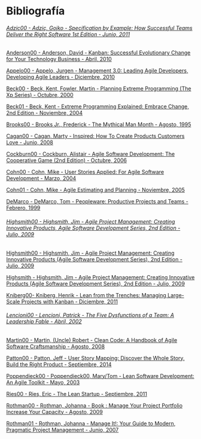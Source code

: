 # Bibliografía

###### [Adzic00 - Adzic, Gojko - Specification by Example: How Successful Teams Deliver the Right Software 1st Edition - Junio, 2011](https://g.co/kgs/3ecUwn)

<a name="Anderson00"></a>[Anderson00 - Anderson, David - Kanban: Successful Evolutionary Change for Your Technology Business - Abril, 2010](https://www.amazon.com/Kanban-Successful-Evolutionary-Technology-Business/dp/0984521402)

<a name="Appelo00"></a>[Appelo00 - Appelo, Jurgen - Management 3.0: Leading Agile Developers, Developing Agile Leaders - Diciembre, 2010](https://g.co/kgs/iAXCQ9)

<a name="Beck00"></a>[Beck00 - Beck, Kent, Fowler, Martin - Planning Extreme Programming (The Xp Series) - Octubre, 2000](https://g.co/kgs/AZtpxD)

<a name="Beck01"></a>[Beck01 - Beck, Kent - Extreme Programming Explained: Embrace Change, 2nd Edition - Noviembre, 2004](https://g.co/kgs/KKdTyb)

<a name="Brooks00"></a>[Brooks00 - Brooks Jr., Frederick - The Mythical Man Month - Agosto, 1995](https://g.co/kgs/pU3KT4)

<a name="Cagan00"></a>[Cagan00 - Cagan, Marty - Inspired: How To Create Products Customers Love - Junio, 2008](https://www.amazon.com/Inspired-Create-Products-Customers-Love/dp/0981690408)

<a name="Cockburn00"></a>[Cockburn00 - Cockburn, Alistair - Agile Software Development: The Cooperative Game (2nd Edition) - Octubre, 2006](https://g.co/kgs/YnRFqf)

<a name="Cohn00"></a>[Cohn00 - Cohn, Mike - User Stories Applied: For Agile Software Development - Marzo, 2004](https://g.co/kgs/d4Rxzh)

<a name="Cohn01"></a>[Cohn01 - Cohn, Mike - Agile Estimating and Planning - Noviembre, 2005](https://g.co/kgs/iuMEez)

<a name="DeMarco00"></a>[DeMarco - DeMarco, Tom - Peopleware: Productive Projects and Teams - Febrero, 1999](https://g.co/kgs/s9jWfH)

###### [Highsmith00 - Highsmith, Jim - Agile Project Management: Creating Innovative Products, Agile Software Development Series, 2nd Edition - Julio, 2009](https://g.co/kgs/6fxQ7q)

<a name="Highsmith00"></a>[Highsmith00 - Highsmith, Jim - Agile Project Management: Creating Innovative Products (Agile Software Development Series), 2nd Edition - Julio, 2009](https://g.co/kgs/6fxQ7q)

<a name="Highsmith00"></a>[Highsmith - Highsmith, Jim - Agile Project Management: Creating Innovative Products (Agile Software Development Series), 2nd Edition - Julio, 2009](https://g.co/kgs/6fxQ7q)

<a name="Kniberg00"></a>[Kniberg00- Kniberg, Henrik - Lean from the Trenches: Managing Large-Scale Projects with Kanban - Diciembre, 2011](https://g.co/kgs/MKjSYM)

###### [Lencioni00 - Lencioni, Patrick - The Five Dysfunctions of a Team: A Leadership Fable - Abril, 2002](https://www.amazon.es/Five-Dysfunctions-Team-Leadership-Lencioni/dp/0787960756)

<a name="Martin00"></a>[Martin00 - Martin, (Uncle) Robert - Clean Code: A Handbook of Agile Software Craftsmanship - Agosto, 2008](https://g.co/kgs/CssXTo)

<a name="Patton00"></a>[Patton00 - Patton, Jeff - User Story Mapping: Discover the Whole Story, Build the Right Product - Septiembre, 2014](https://g.co/kgs/yS1yV4)

<a name="Poppendieck00"></a>[Poppendieck00 - Poppendieck00, Mary/Tom - Lean Software Development: An Agile Toolkit - Mayo, 2003](https://g.co/kgs/PYeKwZ)

<a name="Ries00"></a>[Ries00 - Ries, Eric - The Lean Startup - Septiembre, 2011](https://g.co/kgs/ahSBJe)

<a name="Rothman00"></a>[Rothman00 - Rothman, Johanna - Book : Manage Your Project Portfolio Increase Your Capacity - Agosto, 2009](https://g.co/kgs/veNieT)

<a name="Rothman01"></a>[Rothman01 - Rothman, Johanna - Manage It!: Your Guide to Modern, Pragmatic Project Management - Junio, 2007](<https://www.amazon.es/Manage-Modern-Pragmatic-Project-Management/dp/0978739248>)





